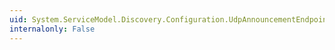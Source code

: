 ```yaml
---
uid: System.ServiceModel.Discovery.Configuration.UdpAnnouncementEndpointElement.Properties
internalonly: False
---
```

